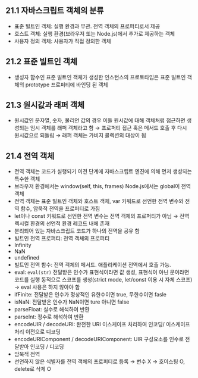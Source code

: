 ## 21.1 자바스크립트 객체의 분류

- 표준 빌트인 객체: 실행 환경과 무관. 전역 객체의 프로퍼티로서 제공
- 호스트 객체: 실행 환경(브라우저 또는 Node.js)에서 추가로 제공하는 객체
- 사용자 정의 객체: 사용자가 직접 정의한 객체

## 21.2 표준 빌트인 객체

- 생성자 함수인 표준 빌트인 객체가 생성한 인스턴스의 프로토타입은 표준 빌트인 객체의 prototype 프로퍼티에 바인딩 된 객체

## 21.3 원시값과 래퍼 객체

- 원시값인 문자열, 숫자, 불리언 값의 경우 이들 원시값에 대해 객체처럼 접근하면 생성되는 임시 객체를 래퍼 객체라고 함 → 프로퍼티 접근 혹은 메서드 호출 후 다시 원시값으로 되돌림 → 래퍼 객체는 가비지 콜렉션의 대상이 됨

## 21.4 전역 객체

- 전역 객체는 코드가 실행되기 이전 단계에 자바스크립트 엔진에 의해 먼저 생성되는 특수한 객체
- 브라우저 환경에서는 window(self, this, frames) Node.js에서는 global이 전역 객체
- 전역 객체는 표준 빌트인 객체와 호스트 객체, var 키워드로 선언한 전역 변수와 전역 함수, 암묵적 전역을 프로퍼티로 가짐
- let이나 const 키워드로 선언한 전역 변수는 전역 객체의 프로퍼티가 아님 → 전역 렉시컬 환경의 선언적 환경 레코드 내에 존재
- 분리되어 있는 자바스크립트 코드가 하나의 전역을 공유 함
- 빌트인 전역 프로퍼티: 전역 객체의 프로퍼티
- Infinity
- NaN
- undefined
- 빌트인 전역 함수: 전역 객체의 메서드. 애플리케이션 전역에서 호출 가능.
- eval: `eval(str)` 전달받은 인수가 표현식이라면 값 생성, 표현식이 아닌 문이라면 코드를 실행
  동적으로 스코프를 생성(strict mode, let/const 이용 시 자체 스코프) → eval 사용은 하지 않아야 함
- ifFinite: 전달받은 인수가 정상적인 유한수이면 true, 무한수이면 fasle
- isNaN: 전달받은 인수가 NaN이면 ture 아니면 false
- parseFloat: 실수로 해석하여 반환
- parseInt: 정수로 해석하여 반환
- encodeUIR / decodeURI: 완전한 URI 이스케이프 처리하여 인코딩/ 이스케이프 처리 이전으로 디코딩
- encodeURIComponent / decodeURIComponent: UIR 구성요소를 인수로 전달받아 인코딩 / 디코딩
- 암묵적 전역
- 선언하지 않은 식별자를 전역 객체의 프로퍼티로 등록 → 변수 X → 호이스팅 O, delete로 삭제 O
